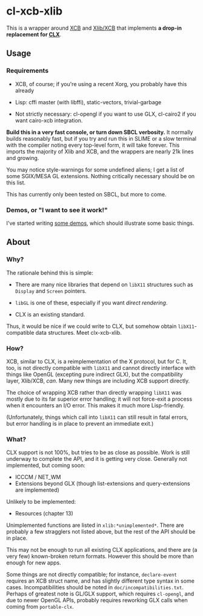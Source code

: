 # cl-xcb-xlib

This is a wrapper around [XCB](http://xcb.freedesktop.org/) and
[Xlib/XCB](http://xcb.freedesktop.org/XlibXcb/) that implements **a
drop-in replacement for [CLX](http://www.cliki.net/CLX)**.

## Usage

### Requirements

* XCB, of course; if you're using a recent Xorg, you probably have
  this already

* Lisp: cffi master (with libffi), static-vectors, trivial-garbage

* Not strictly necessary: cl-opengl if you want to use GLX, cl-cairo2
  if you want cairo-xcb integration.

**Build this in a very fast console, or turn down SBCL verbosity.** It
normally builds reasonably fast, but if you try and run this in SLIME
or a slow terminal with the compiler noting every top-level form, it
will take forever.  This imports the majority of Xlib and XCB, and the
wrappers are nearly 21k lines and growing.

You may notice style-warnings for some undefined aliens; I get a list
of some SGIX/MESA GL extensions.  Nothing critically necessary should
be on this list.

This has currently only been tested on SBCL, but more to come.

### Demos, or "I want to see it work!"

I've started writing [some
demos](https://github.com/rpav/cl-xcb-xlib-demos), which should
illustrate some basic things.

## About

### Why?

The rationale behind this is simple:

* There are many nice libraries that depend on `libX11` structures
  such as `Display` and `Screen` pointers.

* `libGL` is one of these, especially if you want *direct rendering*.

* CLX is an existing standard.

Thus, it would be nice if we could write to CLX, but somehow obtain
`libX11`-compatible data structures.  Meet clx-xcb-xlib.

### How?

XCB, similar to CLX, is a reimplementation of the X protocol, but for
C.  It, too, is not directly compatible with `libX11` and cannot
directly interface with things like OpenGL (excepting pure indirect
GLX), but the compatibility layer, Xlib/XCB, *can*.  Many new things
are including XCB support directly.

The choice of wrapping XCB rather than directly wrapping `libX11` was
mostly due to its far superior error handling; it will not force-exit
a process when it encounters an I/O error.  This makes it much more
Lisp-friendly.

(Unfortunately, things which call into `libX11` can still result in
fatal errors, but error handling is in place to prevent an immediate
exit.)

### What?

CLX support is not 100%, but tries to be as close as possible.
Work is still underway to complete the API, and it is getting very
close.  Generally not implemented, but coming soon:

* ICCCM / NET_WM
* Extensions beyond GLX (though list-extensions and query-extensions
  are implemented)

Unlikely to be implemented:

* Resources (chapter 13)

Unimplemented functions are listed in `xlib:*unimplemented*`.  There
are probably a few stragglers not listed above, but the rest of the
API should be in place.

This may not be enough to run all existing CLX applications, and there
are (a very few) known-broken return formats.  However this should be
more than enough for new apps.

Some things are not directly compatible; for instance, `declare-event`
requires an XCB struct name, and has slightly different type syntax in
some cases.  Incompatibilities should be noted in
`doc/incompatibilities.txt`.  Perhaps of greatest note is GL/GLX
support, which requires `cl-opengl`, and due to newer OpenGL APIs,
probably requires reworking GLX calls when coming from `portable-clx`.
